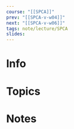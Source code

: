 ```yaml
---
course: "[[SPCA]]"
prev: "[[SPCA-v-w04]]"
next: "[[SPCA-v-w06]]"
tags: note/lecture/SPCA
slides:
---
```



# Info


# Topics


# Notes